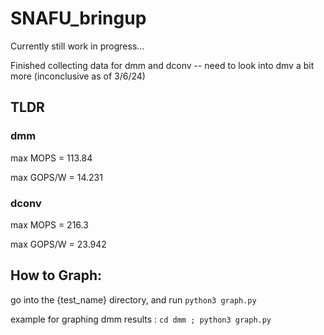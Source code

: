 # SNAFU_bringup

Currently still work in progress...

Finished collecting data for dmm and dconv -- need to look into dmv a bit more (inconclusive as of 3/6/24)

## TLDR
### dmm
max MOPS = 113.84

max GOPS/W = 14.231

### dconv
max MOPS = 216.3

max GOPS/W = 23.942

## How to Graph:
go into the {test_name} directory, and run 
`python3 graph.py`

example for graphing dmm results : `cd dmm ; python3 graph.py`
